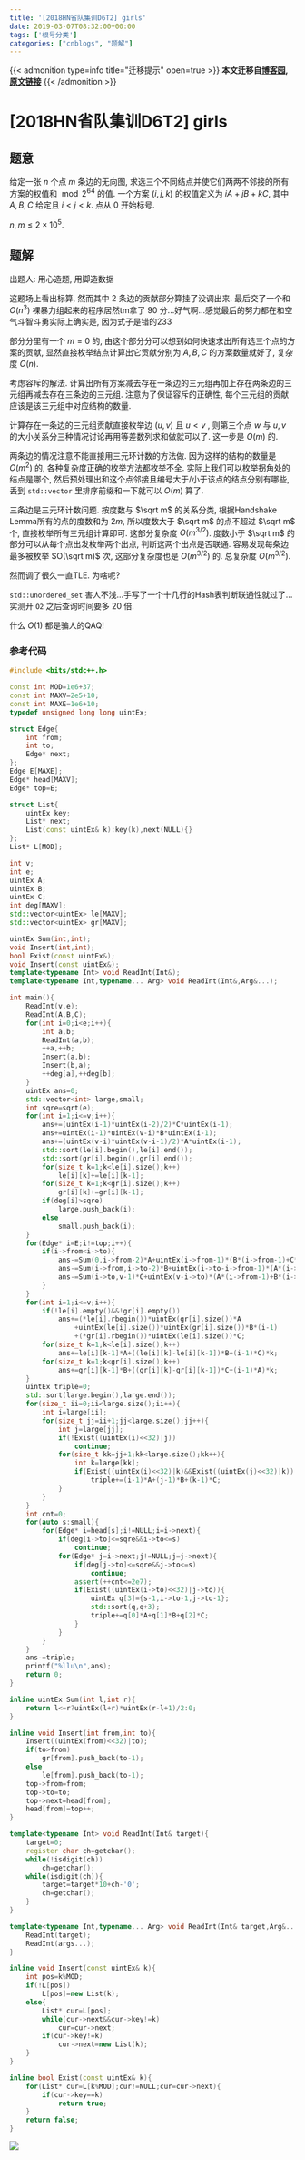 ```yaml
---
title: '[2018HN省队集训D6T2] girls'
date: 2019-03-07T08:32:00+00:00
tags: ['根号分类']
categories: ["cnblogs", "题解"]
---
```

{{< admonition type=info title="迁移提示" open=true >}}
**本文迁移自[博客园](https://rvalue.cnblogs.com), [原文链接](http://www.cnblogs.com/rvalue/archive/2019/03/07/10490538.html)**
{{< /admonition >}}

# [2018HN省队集训D6T2] girls

## 题意

给定一张 $n$ 个点 $m$ 条边的无向图, 求选三个不同结点并使它们两两不邻接的所有方案的权值和 $\bmod 2^{64}$ 的值. 一个方案 $(i,j,k)$ 的权值定义为 $iA+jB+kC$, 其中 $A,B,C$ 给定且 $i<j<k$. 点从 $0$ 开始标号.

$n,m\le 2\times 10^5$.

## 题解

<span class="covered">出题人: 用心造题, 用脚造数据</span>

这题场上看出标算, 然而其中 $2$ 条边的贡献部分算挂了没调出来. 最后交了一个和 $O(n^3)$ 裸暴力组起来的程序居然tm拿了 $90$ 分...好气啊...感觉最后的努力都在和空气斗智斗勇<span class="covered">实际上确实是, 因为式子是错的233</span>

部分分里有一个 $m=0$ 的, 由这个部分分可以想到如何快速求出所有选三个点的方案的贡献, 显然直接枚举结点计算出它贡献分别为 $A,B,C$ 的方案数量就好了, 复杂度 $O(n)$.

考虑容斥的解法. 计算出所有方案减去存在一条边的三元组再加上存在两条边的三元组再减去存在三条边的三元组. 注意为了保证容斥的正确性, 每个三元组的贡献应该是该三元组中对应结构的数量.

计算存在一条边的三元组贡献直接枚举边 $(u,v)$ 且 $u<v$ , 则第三个点 $w$ 与 $u,v$ 的大小关系分三种情况讨论再用等差数列求和做就可以了. 这一步是 $O(m)$ 的.

两条边的情况注意不能直接用三元环计数的方法做. 因为这样的结构的数量是 $O(m^2)$ 的, 各种复杂度正确的枚举方法都枚举不全. 实际上我们可以枚举拐角处的结点是哪个, 然后预处理出和这个点邻接且编号大于/小于该点的结点分别有哪些, 丢到 `std::vector` 里排序前缀和一下就可以 $O(m)$ 算了.

三条边是三元环计数问题. 按度数与 $\sqrt m$ 的关系分类, 根据Handshake Lemma所有的点的度数和为 $2m$, 所以度数大于 $\sqrt m$ 的点不超过 $\sqrt m$ 个, 直接枚举所有三元组计算即可. 这部分复杂度 $O(m^{3/2})$. 度数小于 $\sqrt m$ 的部分可以从每个点出发枚举两个出点, 判断这两个出点是否联通. 容易发现每条边最多被枚举 $O(\sqrt m)$ 次, 这部分复杂度也是 $O(m^{3/2})$ 的. 总复杂度 $O(m^{3/2})$.

然而调了很久一直TLE. 为啥呢?

`std::unordered_set` 害人不浅...手写了一个十几行的Hash表判断联通性就过了...实测开 `O2` 之后查询时间要多 $20$ 倍.

什么 $O(1)$ 都是骗人的QAQ!

### 参考代码

```cpp
#include <bits/stdc++.h>

const int MOD=1e6+37;
const int MAXV=2e5+10;
const int MAXE=1e6+10;
typedef unsigned long long uintEx;

struct Edge{
	int from;
	int to;
	Edge* next;
};
Edge E[MAXE];
Edge* head[MAXV];
Edge* top=E;

struct List{
	uintEx key;
	List* next;
	List(const uintEx& k):key(k),next(NULL){}
};
List* L[MOD];

int v;
int e;
uintEx A;
uintEx B;
uintEx C;
int deg[MAXV];
std::vector<uintEx> le[MAXV];
std::vector<uintEx> gr[MAXV];

uintEx Sum(int,int);
void Insert(int,int);
bool Exist(const uintEx&);
void Insert(const uintEx&);
template<typename Int> void ReadInt(Int&);
template<typename Int,typename... Arg> void ReadInt(Int&,Arg&...);

int main(){
	ReadInt(v,e);
	ReadInt(A,B,C);
	for(int i=0;i<e;i++){
		int a,b;
		ReadInt(a,b);
		++a,++b;
		Insert(a,b);
		Insert(b,a);
		++deg[a],++deg[b];
	}
	uintEx ans=0;
	std::vector<int> large,small;
	int sqre=sqrt(e);
	for(int i=1;i<=v;i++){
		ans+=(uintEx(i-1)*uintEx(i-2)/2)*C*uintEx(i-1);
		ans+=uintEx(i-1)*uintEx(v-i)*B*uintEx(i-1);
		ans+=(uintEx(v-i)*uintEx(v-i-1)/2)*A*uintEx(i-1);
		std::sort(le[i].begin(),le[i].end());
		std::sort(gr[i].begin(),gr[i].end());
		for(size_t k=1;k<le[i].size();k++)
			le[i][k]+=le[i][k-1];
		for(size_t k=1;k<gr[i].size();k++)
			gr[i][k]+=gr[i][k-1];
		if(deg[i]>sqre)
			large.push_back(i);
		else
			small.push_back(i);
	}
	for(Edge* i=E;i!=top;i++){
		if(i->from<i->to){
			ans-=Sum(0,i->from-2)*A+uintEx(i->from-1)*(B*(i->from-1)+C*(i->to-1));
			ans-=Sum(i->from,i->to-2)*B+uintEx(i->to-i->from-1)*(A*(i->from-1)+C*(i->to-1));
			ans-=Sum(i->to,v-1)*C+uintEx(v-i->to)*(A*(i->from-1)+B*(i->to-1));
		}
	}
	for(int i=1;i<=v;i++){
		if(!le[i].empty()&&!gr[i].empty())
			ans+=(*le[i].rbegin())*uintEx(gr[i].size())*A
				+uintEx(le[i].size())*uintEx(gr[i].size())*B*(i-1)
				+(*gr[i].rbegin())*uintEx(le[i].size())*C;
		for(size_t k=1;k<le[i].size();k++)
			ans+=le[i][k-1]*A+((le[i][k]-le[i][k-1])*B+(i-1)*C)*k;
		for(size_t k=1;k<gr[i].size();k++)
			ans+=gr[i][k-1]*B+((gr[i][k]-gr[i][k-1])*C+(i-1)*A)*k;
	}
	uintEx triple=0;
	std::sort(large.begin(),large.end());
	for(size_t ii=0;ii<large.size();ii++){
		int i=large[ii];
		for(size_t jj=ii+1;jj<large.size();jj++){
			int j=large[jj];
			if(!Exist((uintEx(i)<<32)|j))
				continue;
			for(size_t kk=jj+1;kk<large.size();kk++){
				int k=large[kk];
				if(Exist((uintEx(i)<<32)|k)&&Exist((uintEx(j)<<32)|k))
					triple+=(i-1)*A+(j-1)*B+(k-1)*C;
			}
		}
	}
	int cnt=0;
	for(auto s:small){
		for(Edge* i=head[s];i!=NULL;i=i->next){
			if(deg[i->to]<=sqre&&i->to<=s)
				continue;
			for(Edge* j=i->next;j!=NULL;j=j->next){
				if(deg[j->to]<=sqre&&j->to<=s)
					continue;
				assert(++cnt<=2e7);
				if(Exist((uintEx(i->to)<<32)|j->to)){
					uintEx q[3]={s-1,i->to-1,j->to-1};
					std::sort(q,q+3);
					triple+=q[0]*A+q[1]*B+q[2]*C;
				}
			}
		}
	}
	ans-=triple;
	printf("%llu\n",ans);
	return 0;
}

inline uintEx Sum(int l,int r){
	return l<=r?uintEx(l+r)*uintEx(r-l+1)/2:0;
}

inline void Insert(int from,int to){
	Insert((uintEx(from)<<32)|to);
	if(to>from)
		gr[from].push_back(to-1);
	else
		le[from].push_back(to-1);
	top->from=from;
	top->to=to;
	top->next=head[from];
	head[from]=top++;
}

template<typename Int> void ReadInt(Int& target){
	target=0;
	register char ch=getchar();
	while(!isdigit(ch))
		ch=getchar();
	while(isdigit(ch)){
		target=target*10+ch-'0';
		ch=getchar();
	}
}

template<typename Int,typename... Arg> void ReadInt(Int& target,Arg&... args){
	ReadInt(target);
	ReadInt(args...);
}

inline void Insert(const uintEx& k){
	int pos=k%MOD;
	if(!L[pos])
		L[pos]=new List(k);
	else{
		List* cur=L[pos];
		while(cur->next&&cur->key!=k)
			cur=cur->next;
		if(cur->key!=k)
			cur->next=new List(k);
	}
}

inline bool Exist(const uintEx& k){
	for(List* cur=L[k%MOD];cur!=NULL;cur=cur->next){
		if(cur->key==k)
			return true;
	}
	return false;
}

```

![](https://pic.rvalue.moe/2021/08/02/9443e38c24ae6.jpg)
